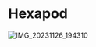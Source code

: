 # Hexapod

![IMG_20231126_194310](https://github.com/Filip05-TUES/Hexapod/assets/67077900/a8ad948d-3c8a-4215-bf1e-40113794a005)
